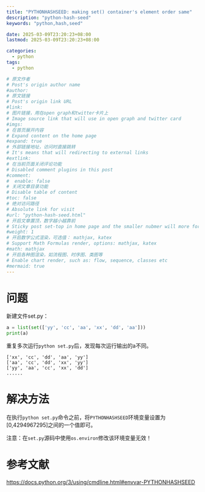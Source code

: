 ```yaml
---
title: "PYTHONHASHSEED: making set() container's element order same"
description: "python-hash-seed"
keywords: "python,hash,seed"

date: 2025-03-09T23:20:23+08:00
lastmod: 2025-03-09T23:20:23+08:00

categories:
  - python
tags:
  - python

# 原文作者
# Post's origin author name
#author:
# 原文链接
# Post's origin link URL
#link:
# 图片链接，用在open graph和twitter卡片上
# Image source link that will use in open graph and twitter card
#imgs:
# 在首页展开内容
# Expand content on the home page
#expand: true
# 外部链接地址，访问时直接跳转
# It's means that will redirecting to external links
#extlink:
# 在当前页面关闭评论功能
# Disabled comment plugins in this post
#comment:
#  enable: false
# 关闭文章目录功能
# Disable table of content
#toc: false
# 绝对访问路径
# Absolute link for visit
#url: "python-hash-seed.html"
# 开启文章置顶，数字越小越靠前
# Sticky post set-top in home page and the smaller nubmer will more forward.
#weight: 1
# 开启数学公式渲染，可选值： mathjax, katex
# Support Math Formulas render, options: mathjax, katex
#math: mathjax
# 开启各种图渲染，如流程图、时序图、类图等
# Enable chart render, such as: flow, sequence, classes etc
#mermaid: true
---
```


# 问题
新建文件set.py：
```python
a = list(set(['yy', 'cc', 'aa', 'xx', 'dd', 'aa']))
print(a)
```
重复多次运行`python set.py`后，发现每次运行输出的a不同。
```text
['xx', 'cc', 'dd', 'aa', 'yy']
['aa', 'cc', 'dd', 'xx', 'yy']
['yy', 'aa', 'cc', 'xx', 'dd']
......
```
# 解决方法
在执行`python set.py`命令之前，将`PYTHONHASHSEED`环境变量设置为[0,4294967295]之间的一个值即可。

注意：在`set.py`源码中使用`os.environ`修改该环境变量无效！

# 参考文献
https://docs.python.org/3/using/cmdline.html#envvar-PYTHONHASHSEED

<!--more-->
